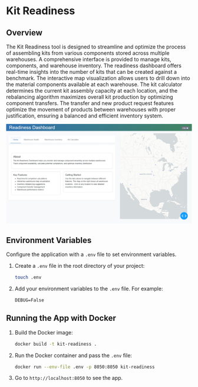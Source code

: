 # Kit Readiness

## Overview

The Kit Readiness tool is designed to streamline and optimize the process of assembling kits from various components stored across multiple warehouses. A comprehensive interface is provided to manage kits, components, and warehouse inventory. The readiness dashboard offers real-time insights into the number of kits that can be created against a benchmark. The interactive map visualization allows users to drill down into the material components available at each warehouse. The kit calculator determines the current kit assembly capacity at each location, and the rebalancing algorithm maximizes overall kit production by optimizing component transfers. The transfer and new product request features optimize the movement of products between warehouses with proper justification, ensuring a balanced and efficient inventory system.

<img src="docs/images/readiness_dashboard.png" alt="Example Readiness Dashboard" width="600">


## Environment Variables

Configure the application with a `.env` file to set environment variables.

1. Create a `.env` file in the root directory of your project:

   ```sh
   touch .env
   ```

2. Add your environment variables to the `.env` file. For example:

   ```env
   DEBUG=False
   ```

## Running the App with Docker

1. Build the Docker image:

   ```sh
   docker build -t kit-readiness .
   ```

2. Run the Docker container and pass the `.env` file:

   ```sh
   docker run --env-file .env -p 8050:8050 kit-readiness
   ```

3. Go to `http://localhost:8050` to see the app.
